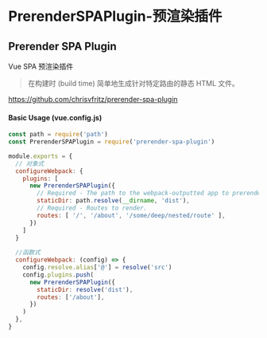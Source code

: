 # PrerenderSPAPlugin-预渲染插件

## Prerender SPA Plugin

Vue SPA 预渲染插件

> 在构建时 (build time) 简单地生成针对特定路由的静态 HTML 文件。

https://github.com/chrisvfritz/prerender-spa-plugin



#### Basic Usage (vue.config.js)

```js
const path = require('path')
const PrerenderSPAPlugin = require('prerender-spa-plugin')

module.exports = {
  // 对象式
  configureWebpack: {
    plugins: [
      new PrerenderSPAPlugin({
        // Required - The path to the webpack-outputted app to prerender.
        staticDir: path.resolve(__dirname, 'dist'),
        // Required - Routes to render.
        routes: [ '/', '/about', '/some/deep/nested/route' ],
      })
    ]
  }
  
  //函数式
  configureWebpack: (config) => {
    config.resolve.alias['@'] = resolve('src')
    config.plugins.push(
      new PrerenderSPAPlugin({
        staticDir: resolve('dist'),
        routes: ['/about'],
      })
    )
  },
}

```



